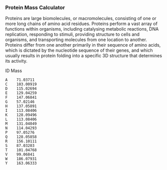 ### Protein Mass Calculator


Proteins are large biomolecules, or macromolecules, consisting of one or more long chains of amino acid residues. Proteins perform a vast array of functions within organisms, including catalysing metabolic reactions, DNA replication, responding to stimuli, providing structure to cells and organisms, and transporting molecules from one location to another. Proteins differ from one another primarily in their sequence of amino acids, which is dictated by the nucleotide sequence of their genes, and which usually results in protein folding into a specific 3D structure that determines its activity.

   ID      Mass     
   
    A    71.03711
    C    103.00919
    D    115.02694
    E    129.04259
    F    147.06841
    G    57.02146
    H    137.05891
    I    113.08406
    K    128.09496
    L    113.08406
    M    131.04049
    N    114.04293
    P    97.05276
    Q    128.05858
    R    156.10111
    S    87.03203
    T    101.04768
    V    99.06841
    W    186.07931
    Y    163.06333
